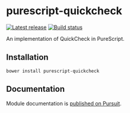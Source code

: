 # purescript-quickcheck

[![Latest release](http://img.shields.io/github/release/purescript/purescript-quickcheck.svg)](https://github.com/purescript/purescript-quickcheck/releases)
[![Build status](https://travis-ci.org/purescript/purescript-quickcheck.svg?branch=master)](https://travis-ci.org/purescript/purescript-quickcheck)

An implementation of QuickCheck in PureScript.

## Installation

```
bower install purescript-quickcheck
```

## Documentation

Module documentation is [published on Pursuit](http://pursuit.purescript.org/packages/purescript-quickcheck).
